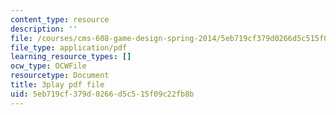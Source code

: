 ```yaml
---
content_type: resource
description: ''
file: /courses/cms-608-game-design-spring-2014/5eb719cf379d0266d5c515f09c22fb8b_1506651.pdf
file_type: application/pdf
learning_resource_types: []
ocw_type: OCWFile
resourcetype: Document
title: 3play pdf file
uid: 5eb719cf-379d-0266-d5c5-15f09c22fb8b
---
```

